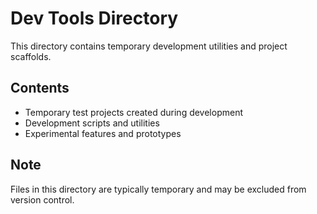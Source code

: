 # Dev Tools Directory

This directory contains temporary development utilities and project scaffolds.

## Contents

- Temporary test projects created during development
- Development scripts and utilities
- Experimental features and prototypes

## Note

Files in this directory are typically temporary and may be excluded from version control.
